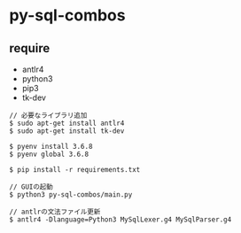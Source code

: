# py-sql-combos

## require

- antlr4
- python3
- pip3
- tk-dev

```
// 必要なライブラリ追加
$ sudo apt-get install antlr4
$ sudo apt-get install tk-dev

$ pyenv install 3.6.8
$ pyenv global 3.6.8

$ pip install -r requirements.txt

// GUIの起動
$ python3 py-sql-combos/main.py

// antlrの文法ファイル更新
$ antlr4 -Dlanguage=Python3 MySqlLexer.g4 MySqlParser.g4
```
